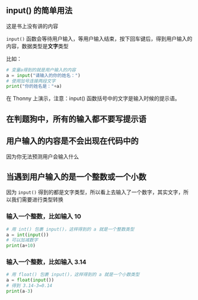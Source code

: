 ## input() 的简单用法

这是书上没有讲的内容

`input()` 函数会等待用户输入，等用户输入结束，按下回车键后，得到用户输入的内容，数据类型是**文字**类型

比如：

```py
# 变量a得到的就是用户输入的内容
a = input("请输入的你的姓名：")
# 使用加号连接两段文字
print("你的姓名是："+a)
```

在 Thonny 上演示，注意：input() 函数括号中的文字是输入时候的提示语。

## 在判题狗中，所有的输入都不要写提示语

## 用户输入的内容是不会出现在代码中的

因为你无法预测用户会输入什么

## 当遇到用户输入的是一个整数或一个小数

因为 `input()` 得到的都是文字类型，所以看上去输入了一个数字，其实文字，所以我们需要进行类型转换

### 输入一个整数，比如输入 10

```py
# 用 int() 包裹 input()，这样得到的 a 就是一个整数类型
a = int(input())
# 可以加减数字
print(a+10)
```

### 输入一个整数，比如输入 3.14

```py
# 用 float() 包裹 input()，这样得到的 a 就是一个小数类型
a = float(input())
# 得到 3.14-3=0.14
print(a-3)
```